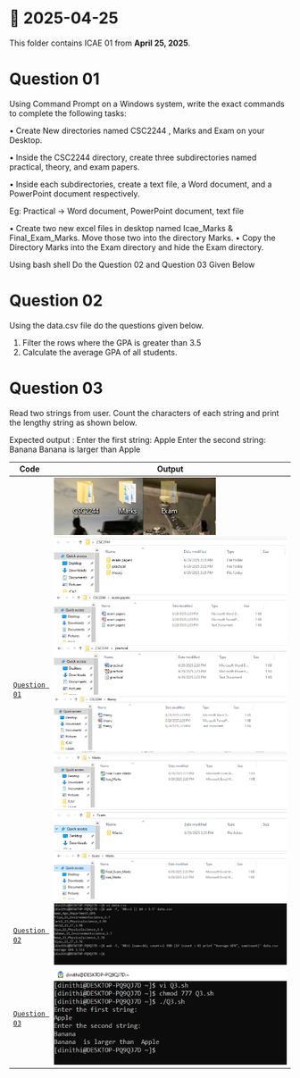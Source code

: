 # 📅 2025-04-25

This folder contains ICAE 01 from **April 25, 2025**.

# Question 01

Using Command Prompt on a Windows system, write the exact commands to complete the following tasks:

• Create New directories named CSC2244 , Marks and Exam on your Desktop.

• Inside the CSC2244 directory, create three subdirectories named practical, theory, and exam papers.

• Inside each subdirectories, create a text file, a Word document, and a PowerPoint document respectively.

Eg:
Practical → Word document, PowerPoint document, text file

• Create two new excel files in desktop named Icae_Marks & Final_Exam_Marks. Move those two into the directory Marks.
• Copy the Directory Marks into the Exam directory and hide the Exam directory.

Using bash shell Do the Question 02 and Question 03 Given Below

# Question 02

Using the data.csv file do the questions given below.

1) Filter the rows where the GPA is greater than 3.5
2) Calculate the average GPA of all students.

# Question 03

Read two strings from user.
Count the characters of each string and print the lengthy string as shown below.

Expected output :
Enter the first string:
Apple
Enter the second string:
Banana
Banana is larger than Apple

| Code  | Output |
|------|------|
| [`Question 01`](./Codes/answer1.txt)  |   ![01](./Outputs/1.png) ![02](./Outputs/2.png) ![03](./Outputs/3.png) ![04](./Outputs/4.png) ![05](./Outputs/5.png) ![06](./Outputs/6.png) ![07](./Outputs/7.png) ![08](./Outputs/8.png)|
| [`Question 02`](./Codes/answer2.txt)  |  ![09](./Outputs/9.png)|
| [`Question 03`](./Codes/answer3.txt)  |  ![10](./Outputs/10.png)|

